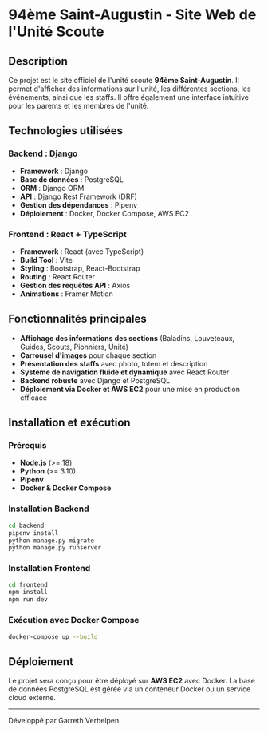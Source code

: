 # 94ème Saint-Augustin - Site Web de l'Unité Scoute

## Description
Ce projet est le site officiel de l'unité scoute **94ème Saint-Augustin**. Il permet d'afficher des informations sur l'unité, les différentes sections, les événements, ainsi que les staffs. Il offre également une interface intuitive pour les parents et les membres de l'unité.

## Technologies utilisées
### Backend : Django
- **Framework** : Django
- **Base de données** : PostgreSQL
- **ORM** : Django ORM
- **API** : Django Rest Framework (DRF)
- **Gestion des dépendances** : Pipenv
- **Déploiement** : Docker, Docker Compose, AWS EC2

### Frontend : React + TypeScript
- **Framework** : React (avec TypeScript)
- **Build Tool** : Vite
- **Styling** : Bootstrap, React-Bootstrap
- **Routing** : React Router
- **Gestion des requêtes API** : Axios
- **Animations** : Framer Motion

## Fonctionnalités principales
- **Affichage des informations des sections** (Baladins, Louveteaux, Guides, Scouts, Pionniers, Unité)
- **Carrousel d'images** pour chaque section
- **Présentation des staffs** avec photo, totem et description
- **Système de navigation fluide et dynamique** avec React Router
- **Backend robuste** avec Django et PostgreSQL
- **Déploiement via Docker et AWS EC2** pour une mise en production efficace

## Installation et exécution
### Prérequis
- **Node.js** (>= 18)
- **Python** (>= 3.10)
- **Pipenv**
- **Docker & Docker Compose**

### Installation Backend
```sh
cd backend
pipenv install
python manage.py migrate
python manage.py runserver
```

### Installation Frontend
```sh
cd frontend
npm install
npm run dev
```

### Exécution avec Docker Compose
```sh
docker-compose up --build
```

## Déploiement
Le projet sera conçu pour être déployé sur **AWS EC2** avec Docker. La base de données PostgreSQL est gérée via un conteneur Docker ou un service cloud externe.


---
Développé par Garreth Verhelpen

